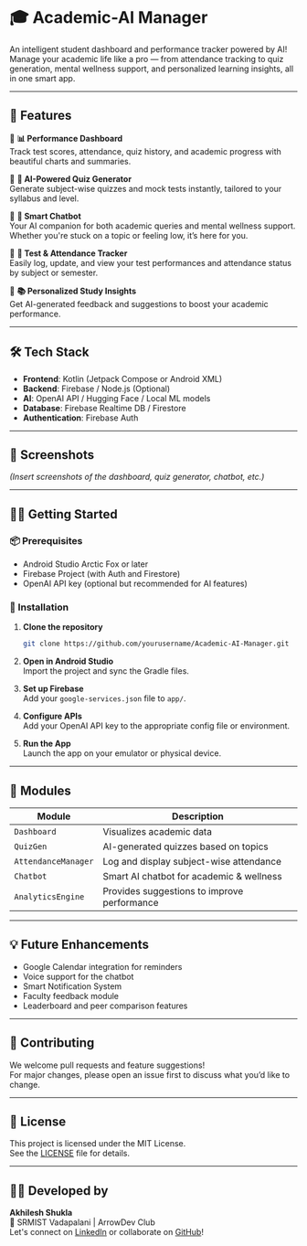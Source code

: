 # 🎓 Academic-AI Manager

An intelligent student dashboard and performance tracker powered by AI!  
Manage your academic life like a pro — from attendance tracking to quiz generation, mental wellness support, and personalized learning insights, all in one smart app.

---

## 🚀 Features

🔹 **📊 Performance Dashboard**  
Track test scores, attendance, quiz history, and academic progress with beautiful charts and summaries.

🔹 **🧠 AI-Powered Quiz Generator**  
Generate subject-wise quizzes and mock tests instantly, tailored to your syllabus and level.

🔹 **🤖 Smart Chatbot**  
Your AI companion for both academic queries and mental wellness support. Whether you're stuck on a topic or feeling low, it’s here for you.

🔹 **📅 Test & Attendance Tracker**  
Easily log, update, and view your test performances and attendance status by subject or semester.

🔹 **📚 Personalized Study Insights**  
Get AI-generated feedback and suggestions to boost your academic performance.

---

## 🛠 Tech Stack

- **Frontend**: Kotlin (Jetpack Compose or Android XML)
- **Backend**: Firebase / Node.js (Optional)
- **AI**: OpenAI API / Hugging Face / Local ML models
- **Database**: Firebase Realtime DB / Firestore
- **Authentication**: Firebase Auth

---

## 📱 Screenshots

*(Insert screenshots of the dashboard, quiz generator, chatbot, etc.)*

---

## 🧑‍💻 Getting Started

### 📦 Prerequisites

- Android Studio Arctic Fox or later
- Firebase Project (with Auth and Firestore)
- OpenAI API key (optional but recommended for AI features)

### 🔧 Installation

1. **Clone the repository**
   ```bash
   git clone https://github.com/yourusername/Academic-AI-Manager.git
   ```

2. **Open in Android Studio**  
   Import the project and sync the Gradle files.

3. **Set up Firebase**  
   Add your `google-services.json` file to `app/`.

4. **Configure APIs**  
   Add your OpenAI API key to the appropriate config file or environment.

5. **Run the App**  
   Launch the app on your emulator or physical device.

---

## 🧩 Modules

| Module              | Description                                   |
|---------------------|-----------------------------------------------|
| `Dashboard`         | Visualizes academic data                     |
| `QuizGen`           | AI-generated quizzes based on topics         |
| `AttendanceManager` | Log and display subject-wise attendance      |
| `Chatbot`           | Smart AI chatbot for academic & wellness     |
| `AnalyticsEngine`   | Provides suggestions to improve performance  |

---

## 💡 Future Enhancements

- Google Calendar integration for reminders  
- Voice support for the chatbot  
- Smart Notification System  
- Faculty feedback module  
- Leaderboard and peer comparison features

---

## 🙌 Contributing

We welcome pull requests and feature suggestions!  
For major changes, please open an issue first to discuss what you’d like to change.

---

## 📄 License

This project is licensed under the MIT License.  
See the [LICENSE](LICENSE) file for details.

---

## 👨‍💻 Developed by

**Akhilesh Shukla**  
📍 SRMIST Vadapalani | ArrowDev Club  
Let's connect on [LinkedIn](https://www.linkedin.com/in/Akhileshshukla) or collaborate on [GitHub](https://github.com/Parthakhil2901)!
